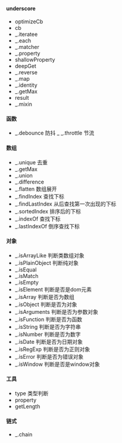 #### underscore
- optimizeCb
- cb
- _.iteratee
- _.each
- _.matcher
- _.property
- shallowProperty
- deepGet
- _.reverse
- _.map
- _.identity
- _.getMax
- result
- _.mixin

#### 函数
- _.debounce 防抖
_ _.throttle 节流

#### 数组
- _.unique 去重
- _.getMax
- _.union
- _.difference
- _.flatten 数组展开
- _.findIndex 查找下标
- _.findLastIndex 从后查找第一次出现的下标
- _.sortedIndex 排序后的下标
- _.indexOf 查找下标
- _.lastIndexOf 倒序查找下标

#### 对象
- _.isArrayLike 判断类数组对象
- _.isPlainObject 判断纯对象
- _.isEqual
- _.isMatch
- _.isEmpty
- _.isElement 判断是否是dom元素
- _.isArray  判断是否为数组
- _.isObject  判断是否为对象
- _.isArguments  判断是否为参数对象
- _.isFunction 判断是否为函数
- _.isString 判断是否为字符串
- _.isNumber 判断是否为数字
- _.isDate 判断是否为日期对象
- _.isRegExp 判断是否为正则对象
- _.isError 判断是否为错误对象
- _.isWindow 判断是否是window对象

#### 工具
- type 类型判断
- property
- getLength

#### 链式
- _.chain


